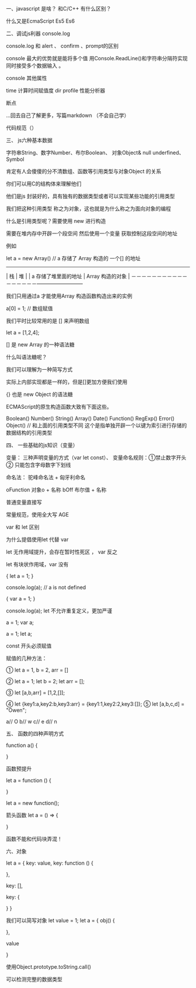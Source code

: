 一、javascript 是啥？ 和C/C++ 有什么区别？

什么又是EcmaScript Es5 Es6

二、调试js利器 console.log

console.log 和 alert 、 confirm 、prompt的区别

console 最大的优势就是能将多个值 用Console.ReadLine()和字符串分隔符实现 同时接受多个数据输入 。

console 其他属性

time 计算时间赋值度
dir 
profile 性能分析器

断点

...回去自己了解更多，写篇markdown  （不会自己学）

代码规范（）


三、 js六种基本数据

字符串String、数字Number、布尔Boolean、 对象Object& null
underfined、Symbol

肯定有人会傻傻的分不清数组、函数等引用类型与对象Object 的关系


你们可以用C的结构体来理解他们

他们是js 封装好的，具有独有的数据类型或者可以实现某些功能的引用类型


我们把这种引用类型 称之为对象，这也就是为什么称之为面向对象的编程

什么是引用类型呢？需要使用 new 进行构造

需要在堆内存中开辟一个段空间
然后使用一个变量 获取控制这段空间的地址

例如

let a = new Array() // a 存储了 Array 构造的 一个[] 的地址


 ------------------------------------------------
|   栈                      |         堆         |
|   a 存储了堆里面的地址     | Array 构造的对象   |
－－－－－－－－－－－－－－－－－—————————

我们只用通过a 才能使用Array 构造函数构造出来的实例

a[0] = 1; // 数组赋值

我们平时比较常用的是 [] 来声明数组

let a = [1,2,4];

[] 是 new Array 的一种语法糖

什么叫语法糖呢？

我们可以理解为一种简写方式

实际上内部实现都是一样的，但是[]更加方便我们使用

{} 也是 new Object 的语法糖

ECMAScript的原生构造函数大致有下面这些。


Boolean()
Number()
String()
Array()
Date()
Function()
RegExp()
Error()
Object() // 和上面的引用类型不同 这个是指单独开辟一个以键为索引进行存储的数据结构的引用类型

四、 一些基础的js知识（变量）

变量： 三种声明变量的方式（var let const）、 
变量命名规则：①禁止数字开头 ② 只能包含字母数字下划线

命名法： 驼峰命名法 + 匈牙利命名

oFunction  对象o + 名称 
bOff       布尔值 + 名称

普通变量直接写

常量规范，使用全大写
AGE 

var 和 let 区别

为什么提倡使用let 代替 var

let 无作用域提升，会存在暂时性死区 ， var 反之

let 有块状作用域，var 没有

{
  let a = 1;
}

console.log(a); // a is not defined

{
  var a = 1;
}

console.log(a);
let 不允许重复定义，更加严谨

a = 1;
var a;

a = 1;
let a;


const 开头必须赋值


赋值的几种方法：

① let a = 1, b = 2, arr = []

② let a = 1;
   let b = 2;
   let arr = [];

③ let [a,b,arr] = [1,2,[]];

④ let {key1:a,key2:b,key3:arr} = {key1:1,key2:2,key3:[]};
⑤ let
 [a,b,c,d] = "Owen";

a// O
b// w
c// e
d// n



五、 函数的四种声明方式

function a() {
  
}

函数预提升


let a = function () {
  
}

let a = new function();


箭头函数
let a = () => {
  
}

函数不能和代码块弄混！


六、对象

let a = {
  key: value,
  key: function () {

  },

  key: [],

  key: {

  }
}

我们可以简写对象
let value = 1;
let a = {
  obj() {

  },

  value


}

使用Object.prototype.toString.call()

可以检测完整的数据类型


